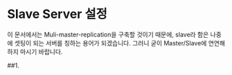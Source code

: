 # Slave Server 설정

이 문서에서는 Muli-master-replication을 구축할 것이기 때문에, slave라 함은 나중에 셋팅이 되는 서버를 칭하는 용어가 되겠습니다. 그러니 굳이 Master/Slave에 연연해 하지 마시기 바랍니다.

##1. 
